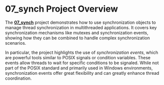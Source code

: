 # 07_synch Project Overview

The **[07_synch](./examples/07_synch)** project demonstrates how to use synchronization objects to manage thread synchronization in multithreaded applications. It covers key synchronization mechanisms like mutexes and synchronization events, showing how they can be combined to handle complex synchronization scenarios.

In particular, the project highlights the use of *synchronization events*, which are powerful tools similar to POSIX signals or condition variables. These events allow threads to wait for specific conditions to be signaled. While not part of the POSIX standard and primarily used in Windows environments, synchronization events offer great flexibility and can greatly enhance thread coordination.